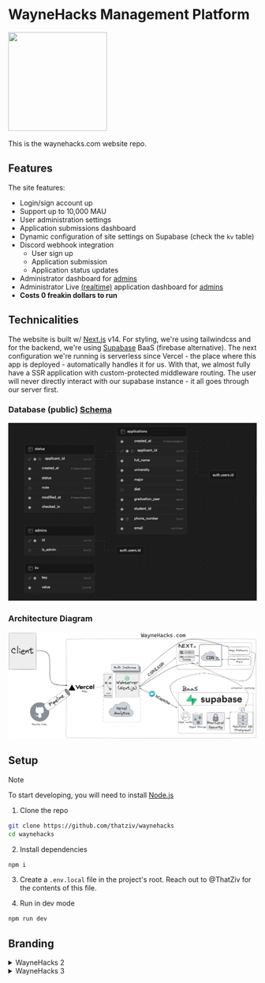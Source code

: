 # WayneHacks Management Platform

<img width=200 height=200 src="https://www.waynehacks.com/favicon.png"/>

This is the waynehacks.com website repo.

## Features

The site features:

- Login/sign account up
- Support up to 10,000 MAU
- User administration settings
- Application submissions dashboard
- Dynamic configuration of site settings on Supabase (check the `kv` table)
- Discord webhook integration
  - User sign up
  - Application submission
  - Application status updates
- Administrator dashboard for [admins](https://waynehacks.com/admin)
- Administrator Live [(realtime)](https://supabase.com/docs/guides/realtime) application dashboard for [admins](https://waynehacks.com/admin/applications)
- **Costs 0 freakin dollars to run**

## Technicalities

The website is built w/ [Next.js](https://nextjs.org) v14. For styling, we're using tailwindcss and for the backend, we're using [Supabase](https://supabase.com) BaaS (firebase alternative). The next configuration we're running is serverless since Vercel - the place where this app is deployed - automatically handles it for us. With that, we almost fully have a SSR application with custom-protected middleware routing. The user will never directly interact with our supabase instance - it all goes through our server first.

### Database (public) [Schema](/supabase/migrations/20231122005059_remote_commit.sql)

![public-schema](/.github/img/public-schema.png)

### Architecture Diagram

![diagram](/.github/img/diagram.png)

## Setup

> [!NOTE]
> To start developing, you will need to install [Node.js](https://nodejs.org)

1. Clone the repo

```sh
git clone https://github.com/thatziv/waynehacks
cd waynehacks
```

2. Install dependencies

```sh
npm i
```

3. Create a `.env.local` file in the project's root. Reach out to @ThatZiv for the contents of this file.

4. Run in dev mode

```sh
npm run dev
```

## Branding

<details>
<summary>WayneHacks 2</summary>

### Colors

- ![#FACC15](https://placehold.co/15x15/FACC15/FACC15.png) `#FACC15` - Gold
- ![#14532d](https://placehold.co/15x15/14532d/14532d.png) `#14532d` - Dark Green
- ![#000000](https://placehold.co/15x15/000000/000000.png) `#000000` - Black
- ![#FFFFFF](https://placehold.co/15x15/FFFFFF/FFFFFF.png) `#FFFFFF` - White

### Fonts

- [Blinker](https://fonts.google.com/specimen/Blinker) - Primary Font
- [Open Sans](https://fonts.google.com/specimen/Open+Sans) - Body Font

### Graphics

- ![WayneHacks Logo](public/whacks2-trans.png)
  Primary Transparent Logo (PNG)
- ![WayneHacks Logo](public/android-chrome-512x512.png) Logo with background
- ![Banner](https://i.imgur.com/l4TRXB4.png) Banner with background

</details>

<details>
<summary>WayneHacks 3</summary>

### Colors

- ![#df0046](https://placehold.co/15x15/df0046/df0046.png) `#df0046` - Rose
- ![#353535](https://placehold.co/15x15/353535/353535.png) `#353535` - Gray
- ![#FFFFFF](https://placehold.co/15x15/FFFFFF/FFFFFF.png) `#FFFFFF` - White

### Fonts

- [Stratum](https://fonts.adobe.com/fonts/stratum) - Primary Font
- [Blinker](https://fonts.google.com/specimen/Blinker) - Secondary Font

## Graphics

- ![WayneHacks Logo](public/whacks3_trans.png)
  Primary Transparent Logo (PNG)
- ![Banner]() Banner with background

## Setup (Backend)

1. Follow the instructions for [self-hosting](https://supabase.com/docs/guides/self-hosting/docker) Supabase to setup the local dev environment.

2. Follow the migration [guide](https://supabase.com/docs/guides/cli/local-development).

3. Create a `.env` file in the project's root. Reach out to @ThatZiv for the contents of this file.

4. Run the following command to start the backend server:

```sh
npx supabase start
```

## Contributing

If you'd like to contribute, please fork the repository and use a feature branch. Pull requests are welcome.

---
